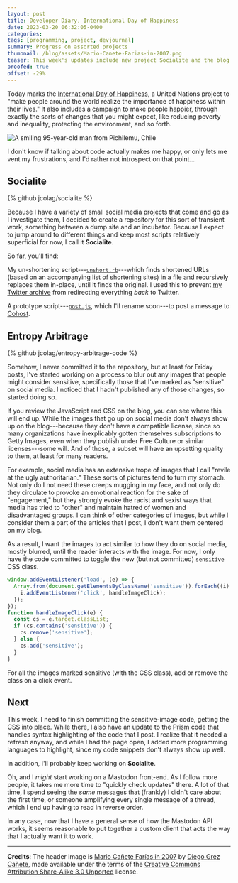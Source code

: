 ```yaml
---
layout: post
title: Developer Diary, International Day of Happiness
date: 2023-03-20 06:32:05-0400
categories:
tags: [programming, project, devjournal]
summary: Progress on assorted projects
thumbnail: /blog/assets/Mario-Canete-Farias-in-2007.png
teaser: This week's updates include new project Socialite and the blog's code.
proofed: true
offset: -29%
---
```


Today marks the [International Day of Happiness](https://en.wikipedia.org/wiki/International_Day_of_Happiness), a United Nations project to "make people around the world realize the importance of happiness within their lives."  It also includes a campaign to make people happier, through exactly the sorts of changes that you might expect, like reducing poverty and inequality, protecting the environment, and so forth.

![A smiling 95-year-old man from Pichilemu, Chile](/blog/assets/Mario-Canete-Farias-in-2007.png "I think that I might like the flannel/sweater/sport-coat combination...")

I don't know if talking about code actually makes me happy, or only lets me vent my frustrations, and I'd rather not introspect on that point...

## Socialite

{% github jcolag/socialite %}

Because I have a variety of small social media projects that come and go as I investigate them, I decided to create a repository for this sort of transient work, something between a dump site and an incubator.  Because I expect to jump around to different things and keep most scripts relatively superficial for now, I call it **Socialite**.

So far, you'll find:

My un-shortening script---[`unshort.rb`](https://github.com/jcolag/socialite/blob/main/unshort.rb)---which finds shortened URLs (based on an accompanying list of shortening sites) in a file and recursively replaces them in-place, until it finds the original.  I used this to prevent [my Twitter archive](https://jcolag.github.io/twitter/) from redirecting everything *back* to Twitter.

A prototype script---[`post.js`](https://github.com/jcolag/socialite/blob/main/post.js), which I'll rename soon---to post a message to [Cohost](https://cohost.org/jcolag/).

## Entropy Arbitrage

{% github jcolag/entropy-arbitrage-code %}

Somehow, I never committed it to the repository, but at least for Friday posts, I've started working on a process to blur out any images that people might consider sensitive, specifically those that I've marked as "sensitive" on social media.  I noticed that I hadn't published any of those changes, so started doing so.

If you review the JavaScript and CSS on the blog, you can see where this will end up.  While the images that go up on social media don't always show up on the blog---because they don't have a compatible license, since so many organizations have inexplicably gotten themselves subscriptions to Getty Images, even when they publish under Free Culture or similar licenses---some will.  And of those, a subset will have an upsetting quality to them, at least for many readers.

For example, social media has an extensive trope of images that I call "revile at the ugly authoritarian."  These sorts of pictures tend to turn my stomach.  Not only do I not need these creeps mugging in my face, and not only do they circulate to provoke an emotional reaction for the sake of "engagement," but they strongly evoke the racist and sexist ways that media has tried to "other" and maintain hatred of women and disadvantaged groups.  I can think of other categories of images, but while I consider them a part of the articles that I post, I don't want them centered on my blog.

As a result, I want the images to act similar to how they do on social media, mostly blurred, until the reader interacts with the image.  For now, I only have the code committed to toggle the new (but not committed) `sensitive` CSS class.

```javascript
window.addEventListener('load', (e) => {
  Array.from(document.getElementsByClassName('sensitive')).forEach((i) => {
    i.addEventListener('click', handleImageClick);
  });
});
function handleImageClick(e) {
  const cs = e.target.classList;
  if (cs.contains('sensitive')) {
    cs.remove('sensitive');
  } else {
    cs.add('sensitive');
  }
}
```

For all the images marked sensitive (with the CSS class), add or remove the class on a click event.

## Next

This week, I need to finish committing the sensitive-image code, getting the CSS into place.  While there, I also have an update to the [Prism](https://prismjs.com/) code that handles syntax highlighting of the code that I post.  I realize that it needed a refresh anyway, and while I had the page open, I added more programming languages to highlight, since my code snippets don't always show up well.

In addition, I'll probably keep working on **Socialite**.

Oh, and I *might* start working on a Mastodon front-end.  As I follow more people, it takes me more time to "quickly check updates" there.  A lot of that time, I spend seeing the *same* messages that (frankly) I didn't care about the first time, or someone amplifying every single message of a thread, which I end up having to read in reverse order.

In any case, now that I have a general sense of how the Mastodon API works, it seems reasonable to put together a custom client that acts the way that I actually want it to work.

* * *

**Credits**:  The header image is [Mario Cañete Farías in 2007](https://commons.wikimedia.org/wiki/File:My_Grandfather_Photo_from_January_17.JPG) by [Diego Grez Cañete](https://www.wikidata.org/wiki/Q15304738), made available under the terms of the [Creative Commons Attribution Share-Alike 3.0 Unported](https://creativecommons.org/licenses/by-sa/3.0/deed.en) license.
